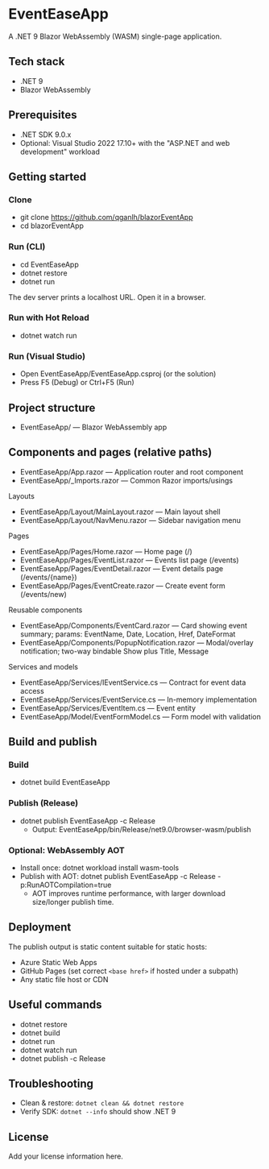 # EventEaseApp

A .NET 9 Blazor WebAssembly (WASM) single-page application.

## Tech stack
- .NET 9
- Blazor WebAssembly

## Prerequisites
- .NET SDK 9.0.x
- Optional: Visual Studio 2022 17.10+ with the "ASP.NET and web development" workload

## Getting started
### Clone
- git clone https://github.com/qganlh/blazorEventApp
- cd blazorEventApp

### Run (CLI)
- cd EventEaseApp
- dotnet restore
- dotnet run

The dev server prints a localhost URL. Open it in a browser.

### Run with Hot Reload
- dotnet watch run

### Run (Visual Studio)
- Open EventEaseApp/EventEaseApp.csproj (or the solution)
- Press F5 (Debug) or Ctrl+F5 (Run)

## Project structure
- EventEaseApp/ — Blazor WebAssembly app

## Components and pages (relative paths)
- EventEaseApp/App.razor — Application router and root component
- EventEaseApp/_Imports.razor — Common Razor imports/usings

Layouts
- EventEaseApp/Layout/MainLayout.razor — Main layout shell
- EventEaseApp/Layout/NavMenu.razor — Sidebar navigation menu

Pages
- EventEaseApp/Pages/Home.razor — Home page (/)
- EventEaseApp/Pages/EventList.razor — Events list page (/events)
- EventEaseApp/Pages/EventDetail.razor — Event details page (/events/{name})
- EventEaseApp/Pages/EventCreate.razor — Create event form (/events/new)

Reusable components
- EventEaseApp/Components/EventCard.razor — Card showing event summary; params: EventName, Date, Location, Href, DateFormat
- EventEaseApp/Components/PopupNotification.razor — Modal/overlay notification; two-way bindable Show plus Title, Message

Services and models
- EventEaseApp/Services/IEventService.cs — Contract for event data access
- EventEaseApp/Services/EventService.cs — In-memory implementation
- EventEaseApp/Services/EventItem.cs — Event entity
- EventEaseApp/Model/EventFormModel.cs — Form model with validation

## Build and publish
### Build
- dotnet build EventEaseApp

### Publish (Release)
- dotnet publish EventEaseApp -c Release
  - Output: EventEaseApp/bin/Release/net9.0/browser-wasm/publish

### Optional: WebAssembly AOT
- Install once: dotnet workload install wasm-tools
- Publish with AOT: dotnet publish EventEaseApp -c Release -p:RunAOTCompilation=true
  - AOT improves runtime performance, with larger download size/longer publish time.

## Deployment
The publish output is static content suitable for static hosts:
- Azure Static Web Apps
- GitHub Pages (set correct `<base href>` if hosted under a subpath)
- Any static file host or CDN

## Useful commands
- dotnet restore
- dotnet build
- dotnet run
- dotnet watch run
- dotnet publish -c Release

## Troubleshooting
- Clean & restore: `dotnet clean && dotnet restore`
- Verify SDK: `dotnet --info` should show .NET 9

## License
Add your license information here.
